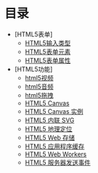# 目录

* [HTML5表单]
    - [HTML5输入类型](input.md)
    - [HTML5表单元素](element.md)
    - [HTML5表单属性](attribute.md)
* [HTML5功能]
    - [html5视频](video.md)
    - [html5音频](audio.md)
    - [html5拖拽](drag.md)
    - [HTML5 Canvas](canvas.md)
    - [HTML5 Canvas 实例](canvas2.md)
    - [HTML5 内联 SVG](svg.md)
    - [HTML5 地理定位](geolocation.md)
    - [HTML5 Web 存储](storage.md)
    - [HTML5 应用程序缓存](manifest.md)
    - [HTML5 Web Workers](worker.md)
    - [HTML5 服务器发送事件](server-event.md)